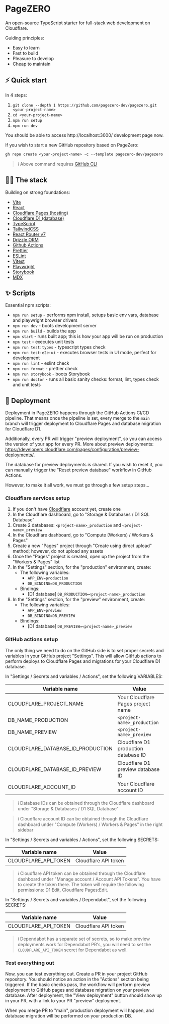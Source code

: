 # PageZERO

An open-source TypeScript starter for full-stack web development on Cloudflare.

Guiding principles:

- Easy to learn
- Fast to build
- Pleasure to develop
- Cheap to maintain

## ⚡️ Quick start

In 4 steps:

1. `git clone --depth 1 https://github.com/pagezero-dev/pagezero.git <your-project-name>`
1. `cd <your-project-name>`
1. `npm run setup`
1. `npm run dev`

You should be able to access http://localhost:3000/ development page now.

If you wish to start a new GitHub repository based on PageZero:

```
gh repo create <your-project-name> -c --template pagezero-dev/pagezero
```

> ℹ️ Above command requires [GitHub CLI](https://cli.github.com/)

## 🧑‍💻 The stack

Building on strong foundations:

- [Vite](https://vite.dev/)
- [React](https://react.dev/)
- [Cloudflare Pages (hosting)](https://pages.cloudflare.com/)
- [Cloudflare D1 (database)](https://www.cloudflare.com/en-au/developer-platform/products/d1/)
- [TypeScript](https://www.typescriptlang.org/)
- [TailwindCSS](https://tailwindcss.com/)
- [React Router v7](https://reactrouter.com/)
- [Drizzle ORM](https://orm.drizzle.team/)
- [Github Actions](https://GitHub.com/features/actions)
- [Prettier](https://prettier.io/)
- [ESLint](https://eslint.org/)
- [Vitest](https://vitest.dev/)
- [Playwright](https://playwright.dev/)
- [Storybook](https://storybook.js.org/)
- [MDX](https://mdxjs.com/)

## ✨ Scripts

Essential npm scripts:

- `npm run setup` - performs npm install, setups basic env vars, database and playwright browser drivers
- `npm run dev` - boots development server
- `npm run build` - builds the app
- `npm start` - runs built app; this is how your app will be run on production
- `npm test` - executes unit tests
- `npm run test:types` - typescript types check
- `npm run test:e2e:ui` - executes browser tests in UI mode, perfect for development
- `npm run lint` - eslint check
- `npm run format` - prettier check
- `npm run storybook` - boots Storybook
- `npm run doctor` - runs all basic sanity checks: format, lint, types check and unit tests

## 🚀 Deployment

Deployment in PageZERO happens through the GitHub Actions CI/CD pipeline. That means once the pipeline is set,
every merge to the `main` branch will trigger deployment to Cloudflare Pages and database migration for Cloudflare D1.

Additionally, every PR will trigger "preview deployment", so you can access the version of your app for every PR. More about preview deployments: https://developers.cloudflare.com/pages/configuration/preview-deployments/.

The database for preview deployments is shared. If you wish to reset it, you can manually trigger the "Reset preview database" workflow in GitHub Actions.

However, to make it all work, we must go through a few setup steps...

### Cloudflare services setup

1. If you don't have [Cloudflare](https://www.cloudflare.com/) account yet, create one
1. In the Cloudflare dashboard, go to "Storage & Databases / D1 SQL Database"
1. Create 2 databases: `<project-name>_production` and `<project-name>_preview`
1. In the Cloudflare dashboard, go to "Compute (Workers) / Workers & Pages"
1. Create a new "Pages" project through "Create using direct upload" method; however, do not upload any assets
1. Once the "Pages" project is created, open up the project from the "Workers & Pages" list
1. In the "Settings" section, for the "production" environment, create:
   - The following variables:
     - `APP_ENV=production`
     - `DB_BINDING=DB_PRODUCTION`
   - Bindings:
     - [D1 database] `DB_PRODUCTION=<project-name>_production`
1. In the "Settings" section, for the "preview" environment, create:
   - The following variables:
     - `APP_ENV=preview`
     - `DB_BINDING=DB_PREVIEW`
   - Bindings:
     - [D1 database] `DB_PREVIEW=<project-name>_preview`

### GitHub actions setup

The only thing we need to do on the GitHub side is to set proper secrets and variables in your GitHub project "Settings". This will allow GitHub actions to perform deploys to Cloudflare Pages and migrations for your Cloudflare D1 database.

In "Settings / Secrets and variables / Actions", set the following VARIABLES:

| Variable name                     | Value                                |
| --------------------------------- | ------------------------------------ |
| CLOUDFLARE_PROJECT_NAME           | Your Cloudflare Pages project name   |
| DB_NAME_PRODUCTION                | `<project-name>_production`          |
| DB_NAME_PREVIEW                   | `<project-name>_preview`             |
| CLOUDFLARE_DATABASE_ID_PRODUCTION | Cloudflare D1 production database ID |
| CLOUDFLARE_DATABASE_ID_PREVIEW    | Cloudflare D1 preview database ID    |
| CLOUDFLARE_ACCOUNT_ID             | Your Cloudflare account ID           |

> ℹ️ Database IDs can be obtained through the Cloudflare dashboard under "Storage & Databases / D1 SQL Database"

> ℹ️ Cloudflare account ID can be obtained through the Cloudflare dashboard under "Compute (Workers) / Workers & Pages" in the right sidebar

In "Settings / Secrets and variables / Actions", set the following SECRETS:

| Variable name        | Value                |
| -------------------- | -------------------- |
| CLOUDFLARE_API_TOKEN | Cloudflare API token |

> ℹ️ Cloudflare API token can be obtained through the Cloudflare dashboard under "Manage account / Account API Tokens". You have to create the token there. The token will require the following permissions: D1:Edit, Cloudflare Pages:Edit.

In "Settings / Secrets and variables / Dependabot", set the following SECRETS:

| Variable name        | Value                |
| -------------------- | -------------------- |
| CLOUDFLARE_API_TOKEN | Cloudflare API token |

> ℹ️ Dependabot has a separate set of secrets, so to make preview deployments work for Dependabot PR's, you will need to set the `CLOUDFLARE_API_TOKEN` secret for Dependabot as well.

### Test everything out

Now, you can test everything out. Create a PR in your project GitHub repository. You should notice an action in the "Actions" section being triggered. If the basic checks pass, the workflow will perform preview deployment to GitHub pages and database migration on your preview database. After deployment, the "View deployment" button should show up in your PR, with a link to your PR "preview" deployment.

When you merge PR to "main", production deployment will happen, and database migration will be performed on your production DB.
